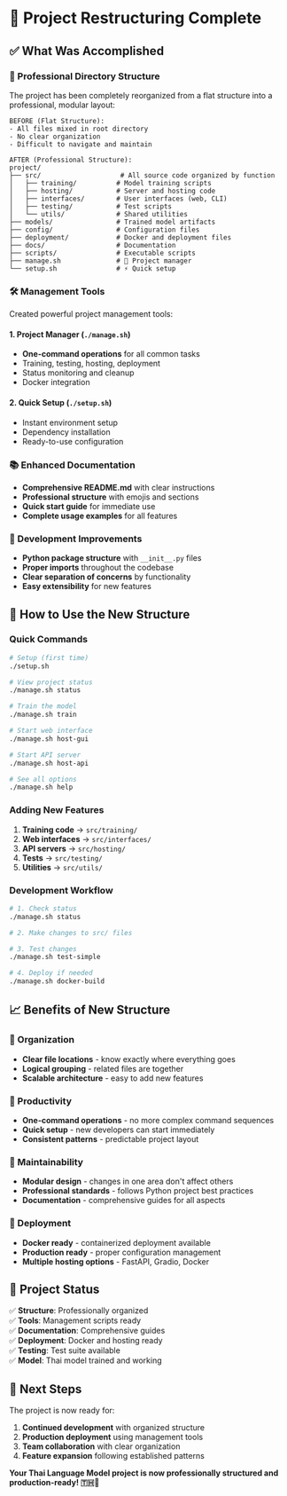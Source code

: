 # 🎯 Project Restructuring Complete

## ✅ What Was Accomplished

### 📁 Professional Directory Structure
The project has been completely reorganized from a flat structure into a professional, modular layout:

```
BEFORE (Flat Structure):
- All files mixed in root directory
- No clear organization
- Difficult to navigate and maintain

AFTER (Professional Structure):
project/
├── src/                    # All source code organized by function
│   ├── training/          # Model training scripts
│   ├── hosting/           # Server and hosting code
│   ├── interfaces/        # User interfaces (web, CLI)
│   ├── testing/           # Test scripts
│   └── utils/             # Shared utilities
├── models/                # Trained model artifacts
├── config/                # Configuration files
├── deployment/            # Docker and deployment files
├── docs/                  # Documentation
├── scripts/               # Executable scripts
├── manage.sh              # 🎯 Project manager
└── setup.sh               # ⚡ Quick setup
```

### 🛠️ Management Tools
Created powerful project management tools:

#### 1. Project Manager (`./manage.sh`)
- **One-command operations** for all common tasks
- Training, testing, hosting, deployment
- Status monitoring and cleanup
- Docker integration

#### 2. Quick Setup (`./setup.sh`)
- Instant environment setup
- Dependency installation
- Ready-to-use configuration

### 📚 Enhanced Documentation
- **Comprehensive README.md** with clear instructions
- **Professional structure** with emojis and sections
- **Quick start guide** for immediate use
- **Complete usage examples** for all features

### 🔧 Development Improvements
- **Python package structure** with `__init__.py` files
- **Proper imports** throughout the codebase
- **Clear separation of concerns** by functionality
- **Easy extensibility** for new features

## 🚀 How to Use the New Structure

### Quick Commands
```bash
# Setup (first time)
./setup.sh

# View project status
./manage.sh status

# Train the model
./manage.sh train

# Start web interface
./manage.sh host-gui

# Start API server
./manage.sh host-api

# See all options
./manage.sh help
```

### Adding New Features
1. **Training code** → `src/training/`
2. **Web interfaces** → `src/interfaces/`
3. **API servers** → `src/hosting/`
4. **Tests** → `src/testing/`
5. **Utilities** → `src/utils/`

### Development Workflow
```bash
# 1. Check status
./manage.sh status

# 2. Make changes to src/ files

# 3. Test changes
./manage.sh test-simple

# 4. Deploy if needed
./manage.sh docker-build
```

## 📈 Benefits of New Structure

### 🎯 Organization
- **Clear file locations** - know exactly where everything goes
- **Logical grouping** - related files are together
- **Scalable architecture** - easy to add new features

### 🚀 Productivity
- **One-command operations** - no more complex command sequences
- **Quick setup** - new developers can start immediately
- **Consistent patterns** - predictable project layout

### 🔧 Maintainability
- **Modular design** - changes in one area don't affect others
- **Professional standards** - follows Python project best practices
- **Documentation** - comprehensive guides for all aspects

### 🐳 Deployment
- **Docker ready** - containerized deployment available
- **Production ready** - proper configuration management
- **Multiple hosting options** - FastAPI, Gradio, Docker

## 🎉 Project Status

✅ **Structure**: Professionally organized  
✅ **Tools**: Management scripts ready  
✅ **Documentation**: Comprehensive guides  
✅ **Deployment**: Docker and hosting ready  
✅ **Testing**: Test suite available  
✅ **Model**: Thai model trained and working  

## 🎯 Next Steps

The project is now ready for:
1. **Continued development** with organized structure
2. **Production deployment** using management tools
3. **Team collaboration** with clear organization
4. **Feature expansion** following established patterns

**Your Thai Language Model project is now professionally structured and production-ready! 🇹🇭🚀**